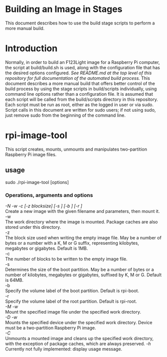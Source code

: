 # Building an Image in Stages
This document describes how to use the build stage scripts to perform a more manual build.
# Introduction
Normally, in order to build an F123Light image for a Raspberry Pi computer, the script at build/build.sh is used, along with the configuration file that has the desired options configured. *See README.md at the top level of this repository for full documentation of the automated build process.* This document describes a more manual build that offers better control of the build process by using the stage scripts in build/scripts individually, using command line options rather than a configuration file. It is assumed that each script will be called from the build/scripts directory in this repository. Each script must be run as root, either as the logged in user or via sudo. Script calls in this document are written for sudo users; if not using sudo, just remove sudo from the beginning of the command line.
# rpi-image-tool
This script creates, mounts, unmounts and manipulates two-partition Raspberry Pi image files.
## usage
sudo ./rpi-image-tool <operation> <argument> [options]
### Operations, arguments and options
*-N <imagefile> -w <workdirectory> -c <blockcount> [-z blocksize] [-s <split>] [-b <bootlabel>] [-r <rootlabel>]*  
Create a new image with the given filename and parameters, then mount it.  
-w <workdirectory>  
The work directory where the image is mounted. Package caches are also stored under this directory.  
-z <blocksize>  
The block size used when writing the empty image file. May be a number of bytes or a number with a K, M or G suffix, representing kilobytes, megabytes or gigabytes. Default is 1MB.  
-c <count>  
The number of blocks to be written to the empty image file.  
-s <split>  
Determines the size of the boot partition. May be a number of bytes or a number of kilobytes, megabytes or gigabytes, suffixed by K, M or G. Default is 64MB.  
-b <bootlabel>  
Specify the volume label of the boot partition. Default is rpi-boot.  
-r <rootlabel>  
Specify the volume label of the root partition. Default is rpi-root.  
*-M <imagefile> -w <workdirectory>*  
Mount the specified image file under the specified work directory.  
*-D <device> -w <workdirectory>*  
Mounts the specified device under the specified work directory. Device must be a two-partition Raspberry Pi image.  
*-C <workdirectory>*  
Unmounts a mounted image and cleans up the specified work directory, with the exception of package caches, which are always preserved.
*-h*  
Currently not fully implemented: display usage message.
